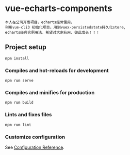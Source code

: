 <!--
 * @Descripttion: ''
 * @Author: lilong(lilong@hztianque.com)
 * @Date: 2020-07-06 09:51:54
 * @LastEditTime: 2020-07-06 20:31:13
--> 
# vue-echarts-components
    本人在公司开发项目，echarts经常使用，
    利用vue-cli3 初始化项目，用到vuex-persistedstate持久化store,
    echarts经典实例用法，希望对大家有用，彼此成长！！！
## Project setup
```
npm install
```

### Compiles and hot-reloads for development
```
npm run serve
```

### Compiles and minifies for production
```
npm run build
```

### Lints and fixes files
```
npm run lint
```

### Customize configuration
See [Configuration Reference](https://cli.vuejs.org/config/).
